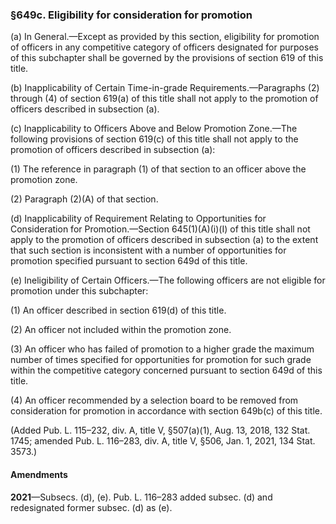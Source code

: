 ### §649c. Eligibility for consideration for promotion ###

(a) In General.—Except as provided by this section, eligibility for promotion of officers in any competitive category of officers designated for purposes of this subchapter shall be governed by the provisions of section 619 of this title.

(b) Inapplicability of Certain Time-in-grade Requirements.—Paragraphs (2) through (4) of section 619(a) of this title shall not apply to the promotion of officers described in subsection (a).

(c) Inapplicability to Officers Above and Below Promotion Zone.—The following provisions of section 619(c) of this title shall not apply to the promotion of officers described in subsection (a):

(1) The reference in paragraph (1) of that section to an officer above the promotion zone.

(2) Paragraph (2)(A) of that section.

(d) Inapplicability of Requirement Relating to Opportunities for Consideration for Promotion.—Section 645(1)(A)(i)(I) of this title shall not apply to the promotion of officers described in subsection (a) to the extent that such section is inconsistent with a number of opportunities for promotion specified pursuant to section 649d of this title.

(e) Ineligibility of Certain Officers.—The following officers are not eligible for promotion under this subchapter:

(1) An officer described in section 619(d) of this title.

(2) An officer not included within the promotion zone.

(3) An officer who has failed of promotion to a higher grade the maximum number of times specified for opportunities for promotion for such grade within the competitive category concerned pursuant to section 649d of this title.

(4) An officer recommended by a selection board to be removed from consideration for promotion in accordance with section 649b(c) of this title.

(Added Pub. L. 115–232, div. A, title V, §507(a)(1), Aug. 13, 2018, 132 Stat. 1745; amended Pub. L. 116–283, div. A, title V, §506, Jan. 1, 2021, 134 Stat. 3573.)

#### Amendments ####

**2021**—Subsecs. (d), (e). Pub. L. 116–283 added subsec. (d) and redesignated former subsec. (d) as (e).